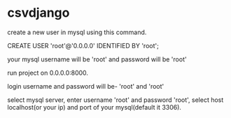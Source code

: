 # csvdjango

create a new user in mysql using this command.

CREATE USER 'root'@'0.0.0.0' IDENTIFIED BY 'root';

your mysql username will be 'root' and password will be 'root'

run project on 0.0.0.0:8000.

login username and password will be- 'root' and 'root'

select mysql server, enter username 'root' and password 'root', select host localhost(or your ip) and port of your mysql(default it 3306).
